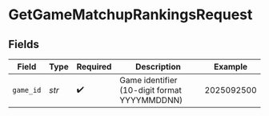 # GetGameMatchupRankingsRequest


## Fields

| Field                                        | Type                                         | Required                                     | Description                                  | Example                                      |
| -------------------------------------------- | -------------------------------------------- | -------------------------------------------- | -------------------------------------------- | -------------------------------------------- |
| `game_id`                                    | *str*                                        | :heavy_check_mark:                           | Game identifier (10-digit format YYYYMMDDNN) | 2025092500                                   |